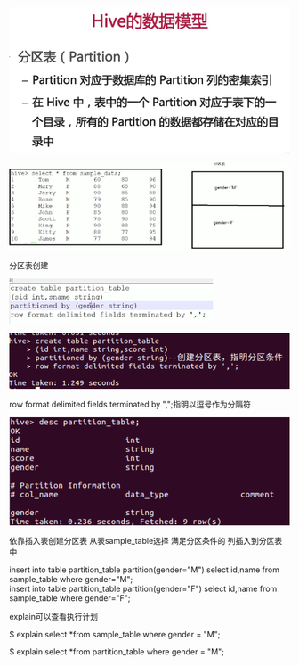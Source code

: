 ![](../md/img/ggzhangxiaochao/1298744-20180624155125699-1347025063.png)

![](../md/img/ggzhangxiaochao/1298744-20180624155242066-750332340.png)

分区表创建

![](../md/img/ggzhangxiaochao/1298744-20180624155329842-696954326.png)

![](../md/img/ggzhangxiaochao/1298744-20180624155638604-745488703.png)

row format delimited fields terminated by ",";指明以逗号作为分隔符

![](../md/img/ggzhangxiaochao/1298744-20180624155934273-1675715405.png)

依靠插入表创建分区表 从表sample_table选择 满足分区条件的 列插入到分区表中

insert into table partition_table partition(gender="M") select id,name from
sample_table where gender="M";  
insert into table partition_table partition(gender="F") select id,name from
sample_table where gender="F";

explain可以查看执行计划

$ explain select *from sample_table where gender = "M";

$ explain select *from partition_table where gender = "M";

